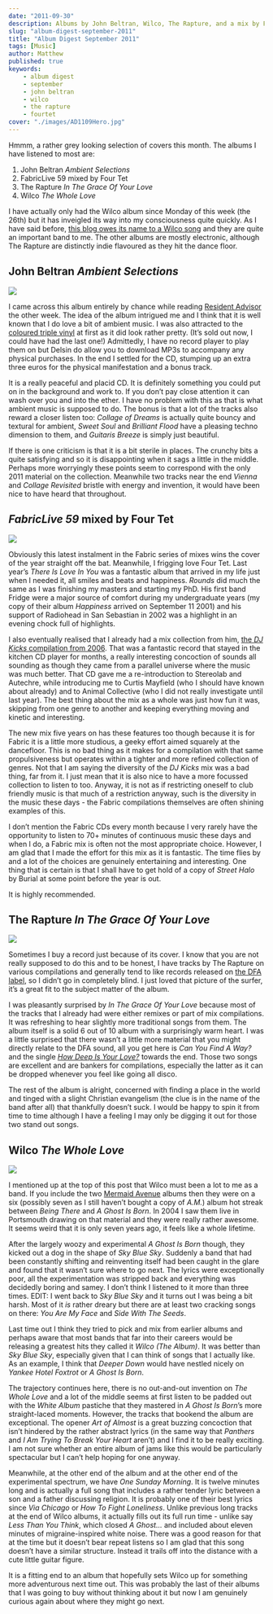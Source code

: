 ```yaml
---
date: "2011-09-30"
description: Albums by John Beltran, Wilco, The Rapture, and a mix by Four Tet for FabricLive.
slug: "album-digest-september-2011" 
title: "Album Digest September 2011"
tags: [Music]
author: Matthew
published: true
keywords:
    - album digest
    - september
    - john beltran
    - wilco
    - the rapture
    - fourtet
cover: "./images/AD1109Hero.jpg"
---
```


Hmmm, a rather grey looking selection of covers this month. The albums I have listened to most are:

1. John Beltran _Ambient Selections_
2. FabricLive 59 mixed by Four Tet
3. The Rapture _In The Grace Of Your Love_
4. Wilco _The Whole Love_

I have actually only had the Wilco album since Monday of this week (the 26th) but it has inveigled its way into my consciousness quite quickly. As I have said before, [this blog owes its name to a Wilco song](/2010/playlist-1-metallic/) and they are quite an important band to me. The other albums are mostly electronic, although The Rapture are distinctly indie flavoured as they hit the dance floor.

## John Beltran _Ambient Selections_

<div class="align-left album-cover"><img src="./images/john-beltran-ambient-selections.jpg"></div>

I came across this album entirely by chance while reading [Resident Advisor](http://www.residentadvisor.net/) the other week. The idea of the album intrigued me and I think that it is well known that I do love a bit of ambient music. I was also attracted to the [coloured triple vinyl](http://www.delsinrecords.com/release.php?idxRelease=2417) at first as it did look rather pretty. (It’s sold out now, I could have had the last one!) Admittedly, I have no record player to play them on but Delsin do allow you to download MP3s to accompany any physical purchases. In the end I settled for the CD, stumping up an extra three euros for the physical manifestation and a bonus track.

It is a really peaceful and placid CD. It is definitely something you could put on in the background and work to. If you don’t pay close attention it can wash over you and into the ether. I have no problem with this as that is what ambient music is supposed to do. The bonus is that a lot of the tracks also reward a closer listen too: _Collage of Dreams_ is actually quite bouncy and textural for ambient, _Sweet Soul_ and _Brilliant Flood_ have a pleasing techno dimension to them, and _Guitaris Breeze_ is simply just beautiful.

If there is one criticism is that it is a bit sterile in places. The crunchy bits a quite satisfying and so it is disappointing when it sags a little in the middle. Perhaps more worryingly these points seem to correspond with the only 2011 material on the collection. Meanwhile two tracks near the end _Vienna_ and _Collage Revisited_ bristle with energy and invention, it would have been nice to have heard that throughout.

## _FabricLive 59_ mixed by Four Tet

<div class="align-left album-cover"><img src="./images/fourtet-fabriclive-59.jpg"></div>

Obviously this latest instalment in the Fabric series of mixes wins the cover of the year straight off the bat. Meanwhile, I frigging love Four Tet. Last year’s _There Is Love In You_ was a fantastic album that arrived in my life just when I needed it, all smiles and beats and happiness. _Rounds_ did much the same as I was finishing my masters and starting my PhD. His first band Fridge were a major source of comfort during my undergraduate years (my copy of their album _Happiness_ arrived on September 11 2001) and his support of Radiohead in San Sebastian in 2002 was a highlight in an evening chock full of highlights.

I also eventually realised that I already had a mix collection from him, [the _DJ Kicks_ compilation from 2006](http://www.dj-kicks.com/FourTet/). That was a fantastic record that stayed in the kitchen CD player for months, a really interesting concoction of sounds all sounding as though they came from a parallel universe where the music was much better. That CD gave me a re-introduction to Stereolab and Autechre, while introducing me to Curtis Mayfield (who I should have known about already) and to Animal Collective (who I did not really investigate until last year). The best thing about the mix as a whole was just how fun it was, skipping from one genre to another and keeping everything moving and kinetic and interesting.

The new mix five years on has these features too though because it is for Fabric it is a little more studious, a geeky effort aimed squarely at the dancefloor. This is no bad thing as it makes for a compilation with that same propulsiveness but operates within a tighter and more refined collection of genres. Not that I am saying the diversity of the _DJ Kicks_ mix was a bad thing, far from it. I just mean that it is also nice to have a more focussed collection to listen to too. Anyway, it is not as if restricting oneself to club friendly music is that much of a restriction anyway, such is the diversity in the music these days - the Fabric compilations themselves are often shining examples of this.

I don’t mention the Fabric CDs every month because I very rarely have the opportunity to listen to 70+ minutes of continuous music these days and when I do, a Fabric mix is often not the most appropriate choice. However, I am glad that I made the effort for this mix as it is fantastic. The time flies by and a lot of the choices are genuinely entertaining and interesting. One thing that is certain is that I shall have to get hold of a copy of _Street Halo_ by Burial at some point before the year is out.

It is highly recommended.

## The Rapture _In The Grace Of Your Love_

<div class="align-left album-cover"><img src="./images/rapture-in-the-grace-of-your-love.jpg"></div>

Sometimes I buy a record just because of its cover. I know that you are not really supposed to do this and to be honest, I have tracks by The Rapture on various compilations and generally tend to like records released on [the DFA label](http://dfarecords.com/main/), so I didn’t go in completely blind. I just loved that picture of the surfer, it’s a great fit to the subject matter of the album.

I was pleasantly surprised by _In The Grace Of Your Love_ because most of the tracks that I already had were either remixes or part of mix compilations. It was refreshing to hear slightly more traditional songs from them. The album itself is a solid 6 out of 10 album with a surprisingly warm heart. I was a little surprised that there wasn’t a little more material that you might directly relate to the DFA sound, all you get here is _Can You Find A Way?_ and the single [_How Deep Is Your Love?_](http://www.junodownload.com/products/how-deep-is-your-love-remix-ep/1835956-02/) towards the end. Those two songs are excellent and are bankers for compilations, especially the latter as it can be dropped whenever you feel like going all disco.

The rest of the album is alright, concerned with finding a place in the world and tinged with a slight Christian evangelism (the clue is in the name of the band after all) that thankfully doesn’t suck. I would be happy to spin it from time to time although I have a feeling I may only be digging it out for those two stand out songs.

## Wilco _The Whole Love_

<div class="align-left album-cover"><img src="./images/wilco-the-whole-love.jpg"></div>

I mentioned up at the top of this post that Wilco must been a lot to me as a band. If you include the two [Mermaid Avenue](http://www.woodyguthrie.org/merchandise/mermaidavenuevol1.htm) albums then they were on a six (possibly seven as I still haven’t bought a copy of _A.M._) album hot streak between _Being There_ and _A Ghost Is Born_. In 2004 I saw them live in Portsmouth drawing on that material and they were really rather awesome. It seems weird that it is only seven years ago, it feels like a whole lifetime.

After the largely woozy and experimental _A Ghost Is Born_ though, they kicked out a dog in the shape of _Sky Blue Sky_. Suddenly a band that had been constantly shifting and reinventing itself had been caught in the glare and found that it wasn’t sure where to go next. The lyrics were exceptionally poor, all the experimentation was stripped back and everything was decidedly boring and samey. I don’t think I listened to it more than three times. EDIT: I went back to _Sky Blue Sky_ and it turns out I was being a bit harsh. Most of it _is_ rather dreary but there are at least two cracking songs on there: _You Are My Face_ and _Side With The Seeds_.

Last time out I think they tried to pick and mix from earlier albums and perhaps aware that most bands that far into their careers would be releasing a greatest hits they called it _Wilco (The Album)_. It was better than _Sky Blue Sky_, especially given that I can think of songs that I actually like. As an example, I think that _Deeper Down_ would have nestled nicely on _Yankee Hotel Foxtrot_ or _A Ghost Is Born_.

The trajectory continues here, there is no out-and-out invention on _The Whole Love_ and a lot of the middle seems at first listen to be padded out with the _White Album_ pastiche that they mastered in _A Ghost Is Born_’s more straight-laced moments. However, the tracks that bookend the album are exceptional. The opener _Art of Almost_ is a great buzzing concoction that isn’t hindered by the rather abstract lyrics (in the same way that _Panthers_ and _I Am Trying To Break Your Heart_ aren’t) and I find it to be really exciting. I am not sure whether an entire album of jams like this would be particularly spectacular but I can’t help hoping for one anyway.

Meanwhile, at the other end of the album and at the other end of the experimental spectrum, we have _One Sunday Morning_. It is twelve minutes long and is actually a full song that includes a rather tender lyric between a son and a father discussing religion. It is probably one of their best lyrics since _Via Chicago_ or _How To Fight Loneliness_. Unlike previous long tracks at the end of Wilco albums, it actually fills out its full run time - unlike say _Less Than You Think_, which closed _A Ghost…_ and included about eleven minutes of migraine-inspired white noise. There was a good reason for that at the time but it doesn’t bear repeat listens so I am glad that this song doesn’t have a similar structure. Instead it trails off into the distance with a cute little guitar figure.

It is a fitting end to an album that hopefully sets Wilco up for something more adventurous next time out. This was probably the last of their albums that I was going to buy without thinking about it but now I am genuinely curious again about where they might go next.

